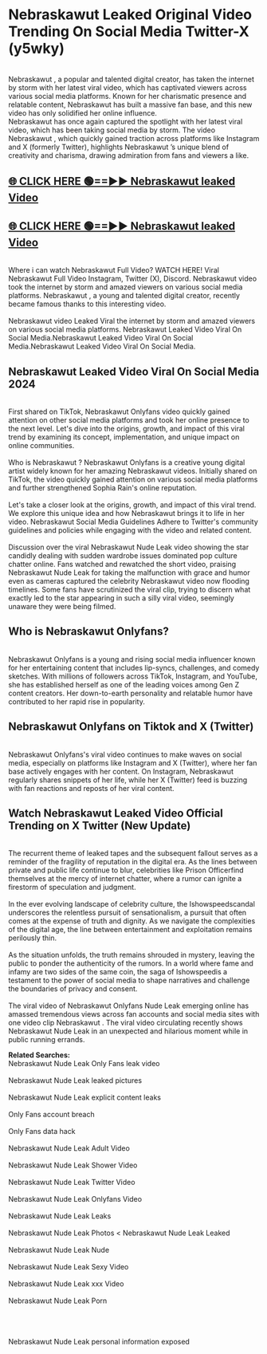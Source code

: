 # Nebraskawut  Leaked Original Video Trending On Social Media Twitter-X (y5wky)

<br>
Nebraskawut , a popular and talented digital creator, has taken the internet by storm with her latest viral video, which has captivated viewers across various social media platforms. Known for her charismatic presence and relatable content, Nebraskawut  has built a massive fan base, and this new video has only solidified her online influence.
<br>
Nebraskawut  has once again captured the spotlight with her latest viral video, which has been taking social media by storm. The video Nebraskawut , which quickly gained traction across platforms like Instagram and X (formerly Twitter), highlights Nebraskawut ’s unique blend of creativity and charisma, drawing admiration from fans and viewers a like.
<br>

## [🌐 CLICK HERE 🟢==►►  Nebraskawut  leaked Video ](https://onlyclips.site?title=Nebraskawut_&ref=git)

## [🌐 CLICK HERE 🟢==►►  Nebraskawut  leaked Video ](https://onlyclips.site?title=Nebraskawut_&ref=git)



<br>
Where i can watch Nebraskawut  Full Video? WATCH HERE! Viral Nebraskawut  Full Video Instagram, Twitter (X), Discord. Nebraskawut  video took the internet by storm and amazed viewers on various social media platforms. Nebraskawut , a young and talented digital creator, recently became famous thanks to this interesting video.
<br><br>
Nebraskawut  video Leaked Viral the internet by storm and amazed viewers on various social media platforms. Nebraskawut  Leaked Video Viral On Social Media.Nebraskawut  Leaked Video Viral On Social Media.Nebraskawut  Leaked Video Viral On Social Media.
<br>

<h2>Nebraskawut  Leaked Video Viral On Social Media 2024</h2>
<br>
First shared on TikTok, Nebraskawut  Onlyfans video quickly gained attention on other social media platforms and took her online presence to the next level. Let's dive into the origins, growth, and impact of this viral trend by examining its concept, implementation, and unique impact on online communities.
<br><br>
Who is Nebraskawut ? Nebraskawut  Onlyfans is a creative young digital artist widely known for her amazing Nebraskawut  videos. Initially shared on TikTok, the video quickly gained attention on various social media platforms and further strengthened Sophia Rain's online reputation.
<br><br>
Let's take a closer look at the origins, growth, and impact of this viral trend. We explore this unique idea and how Nebraskawut  brings it to life in her video. Nebraskawut  Social Media Guidelines Adhere to Twitter's community guidelines and policies while engaging with the video and related content.
<br><br>
Discussion over the viral Nebraskawut  Nude Leak video showing the star candidly dealing with sudden wardrobe issues dominated pop culture chatter online. Fans watched and rewatched the short video, praising Nebraskawut  Nude Leak for taking the malfunction with grace and humor even as cameras captured the celebrity Nebraskawut  video now flooding timelines. Some fans have scrutinized the viral clip, trying to discern what exactly led to the star appearing in such a silly viral video, seemingly unaware they were being filmed.
<br>

<h2>Who is Nebraskawut  Onlyfans?</h2>
<br>
Nebraskawut  Onlyfans is a young and rising social media influencer known for her entertaining content that includes lip-syncs, challenges, and comedy sketches. With millions of followers across TikTok, Instagram, and YouTube, she has established herself as one of the leading voices among Gen Z content creators. Her down-to-earth personality and relatable humor have contributed to her rapid rise in popularity.
<br>
<h2>Nebraskawut  Onlyfans on Tiktok and X (Twitter)</h2>
<br>
Nebraskawut  Onlyfans's viral video continues to make waves on social media, especially on platforms like Instagram and X (Twitter), where her fan base actively engages with her content. On Instagram, Nebraskawut  regularly shares snippets of her life, while her X (Twitter) feed is buzzing with fan reactions and reposts of her viral content.
<br>
<h2>Watch Nebraskawut  Leaked Video Official Trending on X Twitter (New Update)</h2>
<br>
The recurrent theme of leaked tapes and the subsequent fallout serves as a reminder of the fragility of reputation in the digital era. As the lines between private and public life continue to blur, celebrities like Prison Officerfind themselves at the mercy of internet chatter, where a rumor can ignite a firestorm of speculation and judgment.
<br><br>
In the ever evolving landscape of celebrity culture, the Ishowspeedscandal underscores the relentless pursuit of sensationalism, a pursuit that often comes at the expense of truth and dignity. As we navigate the complexities of the digital age, the line between entertainment and exploitation remains perilously thin.
<br><br>
As the situation unfolds, the truth remains shrouded in mystery, leaving the public to ponder the authenticity of the rumors. In a world where fame and infamy are two sides of the same coin, the saga of Ishowspeedis a testament to the power of social media to shape narratives and challenge the boundaries of privacy and consent.
<br><br>
The viral video of Nebraskawut  Onlyfans Nude Leak emerging online has amassed tremendous views across fan accounts and social media sites with one video clip Nebraskawut . The viral video circulating recently shows Nebraskawut  Nude Leak in an unexpected and hilarious moment while in public running errands.
<br>

<strong>Related Searches:</strong>
<br>
Nebraskawut  Nude Leak Only Fans leak video
<br><br>
Nebraskawut  Nude Leak leaked pictures
<br><br>
Nebraskawut  Nude Leak explicit content leaks
<br><br>
Only Fans account breach
<br><br>
Only Fans data hack
<br><br>
Nebraskawut  Nude Leak Adult Video
<br><br>
Nebraskawut  Nude Leak Shower Video
<br><br>
Nebraskawut  Nude Leak Twitter Video
<br><br>
Nebraskawut  Nude Leak Onlyfans Video
<br><br>
Nebraskawut  Nude Leak Leaks
<br><br>
Nebraskawut  Nude Leak Photos
<
Nebraskawut  Nude Leak Leaked
<br><br>
Nebraskawut  Nude Leak Nude
<br><br>
Nebraskawut  Nude Leak Sexy Video
<br><br>
Nebraskawut  Nude Leak xxx Video
<br><br>
Nebraskawut  Nude Leak Porn
<br><br>

<br><br>
Nebraskawut  Nude Leak personal information exposed